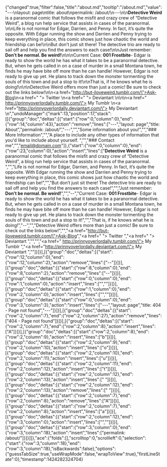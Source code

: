 {"changed":true,"filter":false,"title":"about.md","tooltip":"/about.md","value":"---\nlayout: page\ntitle: about\npermalink: /about/\n---\n\n<b>Detective Weird</b> is a paranormal comic that follows the misfit and crazy crew of “Detective Weird”, a blog run help service that assists in cases of the paranormal. \n\nLife is not normal for Edgar, Darrien, and Penny. In fact, it’s quite the opposite. With Edgar running the show and Darrien and Penny trying to keep everything in place, this comic shows just how chaotic the world and friendship can be!\n\nBut don’t just sit there! The detective trio are ready to sail off and help you find the answers to each case!\n\nJust remember: <b>Don’t be normal. Be weird!</b>\n\n\nCurrent Case: <b>001 Frostbite</b>- Edgar is ready to show the world he has what it takes to be a paranormal detective. But, when he gets called in on a case of murder in a small Montana town, he finds he may have bite off more than he can handle! However, Edgar is not ready to give up yet. He plans to track down the monster tormenting the souls of this town and put a stop to it!\n\nThat is, if he knows what he is doing!\n\n\nDetective Weird offers more than just a comic! Be sure to check out the links below!\n\n<a href=\"http://but-iloveweird.tumblr.com/\">Ask-Blog</a>\n<a href=\" \"> Twitter </a>\n<a href=\" \"> Deviantart </a>\n\n\n<a href=\" http://prinnyoverlordally.tumblr.com/\"> My Tumblr </a>\n<a href=\"http://prinnyoverlordally.deviantart.com/\"> My Deviantart </a> \n","undoManager":{"mark":13,"position":17,"stack":[[{"group":"doc","deltas":[{"start":{"row":0,"column":0},"end":{"row":14,"column":43},"action":"remove","lines":["---","layout: page","title: About","permalink: /about/","---","","Some information about you!","","### More Information","","A place to include any other types of information that you'd like to include about yourself. ","","### Contact me","","[email@domain.com](mailto:email@domain.com)"]},{"start":{"row":0,"column":0},"end":{"row":23,"column":0},"action":"insert","lines":["<b>Detective Weird</b> is a paranormal comic that follows the misfit and crazy crew of “Detective Weird”, a blog run help service that assists in cases of the paranormal. ","","Life is not normal for Edgar, Darrien, and Penny. In fact, it’s quite the opposite. With Edgar running the show and Darrien and Penny trying to keep everything in place, this comic shows just how chaotic the world and friendship can be!","","But don’t just sit there! The detective trio are ready to sail off and help you find the answers to each case!","","Just remember: <b>Don’t be normal. Be weird!</b>","","--","Current Case: <b>001 Frostbite</b>- Edgar is ready to show the world he has what it takes to be a paranormal detective. But, when he gets called in on a case of murder in a small Montana town, he finds he may have bite off more than he can handle! However, Edgar is not ready to give up yet. He plans to track down the monster tormenting the souls of this town and put a stop to it!","","That is, if he knows what he is doing!","--","","Detective Weird offers more than just a comic! Be sure to check out the links below!","","<a href=\"http://but-iloveweird.tumblr.com/\">Ask-Blog</a>","<a href=\" \"> Twitter </a>","<a href=\" \"> Deviantart </a>","","","<a href=\" http://prinnyoverlordally.tumblr.com/\"> My Tumblr </a>","<a href=\"http://prinnyoverlordally.deviantart.com/\"> My Deviantart </a> ",""]}]}],[{"group":"doc","deltas":[{"start":{"row":12,"column":0},"end":{"row":12,"column":2},"action":"remove","lines":["--"]}]}],[{"group":"doc","deltas":[{"start":{"row":8,"column":0},"end":{"row":8,"column":2},"action":"remove","lines":["--"]}]}],[{"group":"doc","deltas":[{"start":{"row":0,"column":0},"end":{"row":1,"column":0},"action":"insert","lines":["",""]}]}],[{"group":"doc","deltas":[{"start":{"row":1,"column":0},"end":{"row":2,"column":0},"action":"insert","lines":["",""]}]}],[{"group":"doc","deltas":[{"start":{"row":0,"column":0},"end":{"row":3,"column":3},"action":"insert","lines":["---","layout: page","title: 404 - Page not found","---"]}]}],[{"group":"doc","deltas":[{"start":{"row":2,"column":7},"end":{"row":2,"column":27},"action":"remove","lines":["404 - Page not found"]}]}],[{"group":"doc","deltas":[{"start":{"row":2,"column":7},"end":{"row":2,"column":8},"action":"insert","lines":["A"]}]}],[{"group":"doc","deltas":[{"start":{"row":2,"column":8},"end":{"row":2,"column":9},"action":"insert","lines":["b"]}]}],[{"group":"doc","deltas":[{"start":{"row":2,"column":9},"end":{"row":2,"column":10},"action":"insert","lines":["o"]}]}],[{"group":"doc","deltas":[{"start":{"row":2,"column":10},"end":{"row":2,"column":11},"action":"insert","lines":["u"]}]}],[{"group":"doc","deltas":[{"start":{"row":2,"column":11},"end":{"row":2,"column":12},"action":"insert","lines":["t"]}]}],[{"group":"doc","deltas":[{"start":{"row":2,"column":12},"end":{"row":2,"column":13},"action":"insert","lines":[" "]}]}],[{"group":"doc","deltas":[{"start":{"row":2,"column":12},"end":{"row":2,"column":13},"action":"remove","lines":[" "]}]}],[{"group":"doc","deltas":[{"start":{"row":2,"column":7},"end":{"row":2,"column":8},"action":"remove","lines":["A"]}]}],[{"group":"doc","deltas":[{"start":{"row":2,"column":7},"end":{"row":2,"column":8},"action":"insert","lines":["a"]}]}],[{"group":"doc","deltas":[{"start":{"row":2,"column":12},"end":{"row":3,"column":0},"action":"insert","lines":["",""]}]}],[{"group":"doc","deltas":[{"start":{"row":3,"column":0},"end":{"row":3,"column":18},"action":"insert","lines":["permalink: /about/"]}]}]]},"ace":{"folds":[],"scrolltop":0,"scrollleft":0,"selection":{"start":{"row":3,"column":18},"end":{"row":3,"column":18},"isBackwards":false},"options":{"guessTabSize":true,"useWrapMode":false,"wrapToView":true},"firstLineState":0},"timestamp":1424282324704}